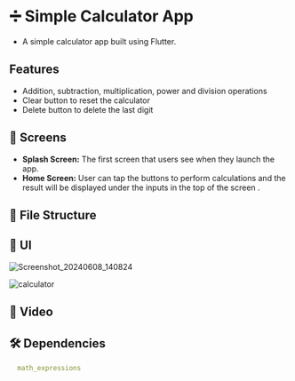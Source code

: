 # ➗ Simple Calculator App
 - A simple calculator app built using Flutter.


## Features
  - Addition, subtraction, multiplication, power and division operations
  - Clear button to reset the calculator
  - Delete button to delete the last digit


## 🤳 Screens

- **Splash Screen:** The first screen that users see when they launch the app.
- **Home Screen:** User can tap the buttons to perform calculations and the result will be displayed under the inputs in the top of the screen .


## 📁 File Structure







## 📱 UI

![Screenshot_20240608_140824](https://github.com/Nadeennoshy/PRODIGY_AD_01/assets/70576667/f61f20aa-f2b5-485c-937c-86caa90595d6)


![calculator](https://github.com/Nadeennoshy/PRODIGY_AD_01/assets/70576667/38cb9187-e089-43ba-84f8-59c0f38b344b)



## 🎥 Video



## 🛠 Dependencies

```pubspec.yaml
  math_expressions

```
